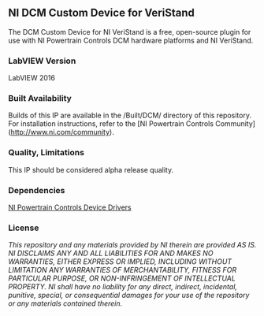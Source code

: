 ## NI DCM Custom Device for VeriStand ##

The DCM Custom Device for NI VeriStand is a free, open-source plugin for use with NI Powertrain Controls DCM hardware platforms and NI VeriStand.

### LabVIEW Version ###

LabVIEW 2016

### Built Availability ###

Builds of this IP are available in the /Built/DCM/ directory of this repository.  For installation instructions, refer to the [NI Powertrain Controls Community] (http://www.ni.com/community).

### Quality, Limitations ###

This IP should be considered alpha release quality.  

### Dependencies ###

<Required> [NI Powertrain Controls Device Drivers](http://www.ni.com/gate/gb/GB_EVALTLKTPOWERTRAINDD/US)

### License ###

*This repository and any materials provided by NI therein are provided AS IS. NI DISCLAIMS ANY AND ALL LIABILITIES FOR AND MAKES NO WARRANTIES, EITHER EXPRESS OR IMPLIED, INCLUDING WITHOUT LIMITATION ANY WARRANTIES OF MERCHANTABILITY, FITNESS FOR  PARTICULAR PURPOSE, OR NON-INFRINGEMENT OF INTELLECTUAL PROPERTY. NI shall have no liability for any direct, indirect, incidental, punitive, special, or consequential damages for your use of the repository or any materials contained therein.*